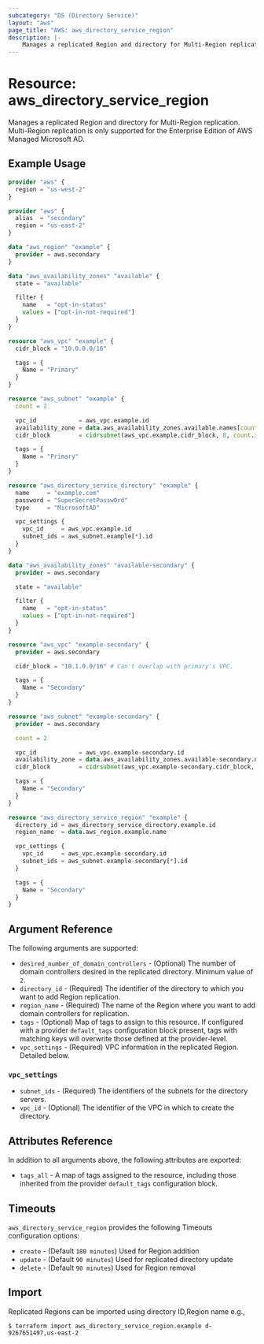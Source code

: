 ```yaml
---
subcategory: "DS (Directory Service)"
layout: "aws"
page_title: "AWS: aws_directory_service_region"
description: |-
    Manages a replicated Region and directory for Multi-Region replication.
---
```


# Resource: aws_directory_service_region

Manages a replicated Region and directory for Multi-Region replication.
Multi-Region replication is only supported for the Enterprise Edition of AWS Managed Microsoft AD.

## Example Usage

```terraform
provider "aws" {
  region = "us-west-2"
}

provider "aws" {
  alias  = "secondary"
  region = "us-east-2"
}

data "aws_region" "example" {
  provider = aws.secondary
}

data "aws_availability_zones" "available" {
  state = "available"

  filter {
    name   = "opt-in-status"
    values = ["opt-in-not-required"]
  }
}

resource "aws_vpc" "example" {
  cidr_block = "10.0.0.0/16"

  tags = {
    Name = "Primary"
  }
}

resource "aws_subnet" "example" {
  count = 2

  vpc_id            = aws_vpc.example.id
  availability_zone = data.aws_availability_zones.available.names[count.index]
  cidr_block        = cidrsubnet(aws_vpc.example.cidr_block, 8, count.index)

  tags = {
    Name = "Primary"
  }
}

resource "aws_directory_service_directory" "example" {
  name     = "example.com"
  password = "SuperSecretPassw0rd"
  type     = "MicrosoftAD"

  vpc_settings {
    vpc_id     = aws_vpc.example.id
    subnet_ids = aws_subnet.example[*].id
  }
}

data "aws_availability_zones" "available-secondary" {
  provider = aws.secondary

  state = "available"

  filter {
    name   = "opt-in-status"
    values = ["opt-in-not-required"]
  }
}

resource "aws_vpc" "example-secondary" {
  provider = aws.secondary

  cidr_block = "10.1.0.0/16" # Can't overlap with primary's VPC.

  tags = {
    Name = "Secondary"
  }
}

resource "aws_subnet" "example-secondary" {
  provider = aws.secondary

  count = 2

  vpc_id            = aws_vpc.example-secondary.id
  availability_zone = data.aws_availability_zones.available-secondary.names[count.index]
  cidr_block        = cidrsubnet(aws_vpc.example-secondary.cidr_block, 8, count.index)

  tags = {
    Name = "Secondary"
  }
}

resource "aws_directory_service_region" "example" {
  directory_id = aws_directory_service_directory.example.id
  region_name  = data.aws_region.example.name

  vpc_settings {
    vpc_id     = aws_vpc.example-secondary.id
    subnet_ids = aws_subnet.example-secondary[*].id
  }

  tags = {
    Name = "Secondary"
  }
}
```

## Argument Reference

The following arguments are supported:

* `desired_number_of_domain_controllers` - (Optional) The number of domain controllers desired in the replicated directory. Minimum value of `2`.
* `directory_id` - (Required) The identifier of the directory to which you want to add Region replication.
* `region_name` - (Required) The name of the Region where you want to add domain controllers for replication.
* `tags` - (Optional) Map of tags to assign to this resource. If configured with a provider `default_tags` configuration block present, tags with matching keys will overwrite those defined at the provider-level.
* `vpc_settings` - (Required) VPC information in the replicated Region. Detailed below.

### `vpc_settings`

* `subnet_ids` - (Required) The identifiers of the subnets for the directory servers.
* `vpc_id` - (Optional) The identifier of the VPC in which to create the directory.

## Attributes Reference

In addition to all arguments above, the following attributes are exported:

* `tags_all` - A map of tags assigned to the resource, including those inherited from the provider `default_tags` configuration block.

## Timeouts

`aws_directory_service_region` provides the following Timeouts configuration options:

- `create` - (Default `180 minutes`) Used for Region addition
- `update` - (Default `90 minutes`) Used for replicated directory update
- `delete` - (Default `90 minutes`) Used for Region removal

## Import

Replicated Regions can be imported using directory ID,Region name e.g.,

```
$ terraform import aws_directory_service_region.example d-9267651497,us-east-2
```
